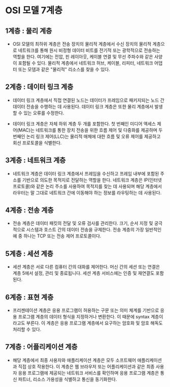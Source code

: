 # OSI 모델 7계층



## 1계층 : 물리 계층

- OSI 모델의 최하위 계층은 전송 장치의 물리적 계층에서 수신 장치의 물리적 계층으로 네트워크를 통해 원시 비정형 데이터 비트를 전기적 또는 광학적으로 전송하는 역할을 한다. 여기에는 전압, 핀 레이아웃, 케이블 연결 및 무선 주파수와 같은 사양이 포함될 수 있다. 물리적 계층에서 네트워크 허브, 케이블, 리피터, 네트워크 어댑터 또는 모뎀과 같은 "물리적" 리소스를 찾을 수 있다.



## 2계층 : 데이터 링크 계층

- 데이터 링크 계층에서 직접 연결된 노드는 데이터가 프레임으로 패키지되는 노드 간 데이터 전송을 수행하는 데 사용된다. 데이터 링크 계층은 또한 물리 계층에서 발생할 수 있는 오류를 수정한다.

- 데이터 링크 계층은 자체 하위 계층 두 개를 포함한다. 첫 번째인 미디어 액세스 제어(MAC)는 네트워크를 통한 장치 전송을 위한 흐름 제어 및 다중화를 제공하며 두 번째인 논리 링크 제어(LLC)는 물리적 매체에 대한 흐름 및 오류 제어를 제공하고 회선 프로토콜을 식별한다.



## 3계층 : 네트워크 계층

- 네트워크 계층은 데이터 링크 계층에서 프레임을 수신하고 프레임 내부에 포함된 주소를 기반으로 의도한 목적지로 전달하는 역할을 한다. 네트워크 계층은 IP(인터넷 프로토콜)와 같은 논리 주소를 사용하여 목적지를 찾는 데 사용되며 해당 계층에서 라우터는 말 그대로 네트워크 간에 이동해야 하는 정보를 라우팅하는 데 사용된다.



## 4계층 : 전송 계층

- 전송 계층은 데이터 패킷의 전달 및 오류 검사를 관리한다. 크기, 순서 지정 및 궁극적으로 시스템과 호스트 간의 데이터 전송을 규제한다. 전송 계층의 가장 일반적인 예 중 하나는 TCP 또는 전송 제어 프로토콜이다.



## 5계층 : 세션 계층

- 세션 계층은 서로 다른 컴퓨터 간의 대화를 제어한다. 머신 간의 세션 또는 연결은 계층 5에서 설정, 관리 및 종료됩니다. 세션 계층 서비스에는 인증 및 재연결도 포함된다.



## 6계층 : 표현 계층

- 프리젠테이션 계층은 응용 프로그램이 허용하는 구문 또는 의미 체계를 기반으로 응용 프로그램 계층의 데이터 형식을 지정하거나 변환한다. 이 때문에 syntax 계층이라고도 부른다. 이 계층은 응용 프로그램 계층에서 요구하는 암호화 및 암호 해독도 처리할 수 있다. 



## 7계층 : 어플리케이션 계층

- 해당 계층에서 최종 사용자와 애플리케이션 계층은 모두 소프트웨어 애플리케이션과 직접 상호 작용한다. 이 계층은 웹 브라우저 또는 어플리케이션과 같은 최종 사용자 응용 프로그램에 제공되는 네트워크 서비스를 확인하며 응용 프로그램 계층은 통신 파트너, 리소스 가용성을 식별하고 통신을 동기화한다.